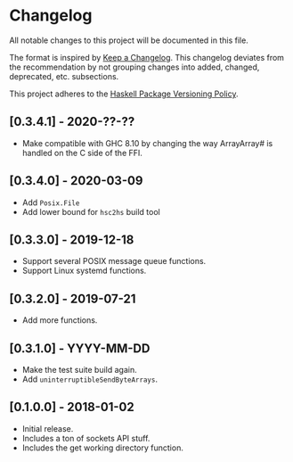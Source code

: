 # Changelog
All notable changes to this project will be documented in this file.

The format is inspired by [Keep a Changelog](http://keepachangelog.com/en/1.0.0/).
This changelog deviates from the recommendation by not grouping changes into
added, changed, deprecated, etc. subsections.

This project adheres to the [Haskell Package Versioning Policy](https://pvp.haskell.org/).

## [0.3.4.1] - 2020-??-??

- Make compatible with GHC 8.10 by changing the way ArrayArray# is handled
  on the C side of the FFI.

## [0.3.4.0] - 2020-03-09

- Add `Posix.File`
- Add lower bound for `hsc2hs` build tool

## [0.3.3.0] - 2019-12-18

- Support several POSIX message queue functions.
- Support Linux systemd functions.

## [0.3.2.0] - 2019-07-21

- Add more functions.

## [0.3.1.0] - YYYY-MM-DD

- Make the test suite build again.
- Add `uninterruptibleSendByteArrays`.

## [0.1.0.0] - 2018-01-02
- Initial release.
- Includes a ton of sockets API stuff.
- Includes the get working directory function.
